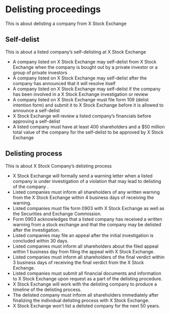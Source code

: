 # Delisting proceedings

This is about delisting a company from X Stock Exchange

## Self-delist

This is about a listed company’s self-delisting at X Stock Exchange

- A company listed on X Stock Exchange may self-delist from X Stock Exchange when the company is bought out by a private investor or a group of private investors
- A company listed on X Stock Exchange may self-delist after the company has announced that it will resolve itself
- A company listed on X Stock Exchange may self-delist if the company has been involved in a X Stock Exchange investigation or review
- A company listed on X Stock Exchange must file form 109 (delist intention form) and submit it to X Stock Exchange before it is allowed to announce a self-delist
- X Stock Exchange will review a listed company’s financials before approving a self-delist
- A listed company must have at least 400 shareholders and a $50 million total value of the company for the self-delist to be approved by X Stock Exchange

## Delisting process

This is about X Stock Company’s delisting process

- X Stock Exchange will formally send a warning letter when a listed company is under investigation of a violation that may lead to delisting of the company .
- Listed companies must inform all shareholders of any written warning from the X Stock Exchange within 4 business days of receiving the warning.
- Listed companies must file form 0903 with X Stock Exchange as well as the Securities and Exchange Commission.
- Form 0903 acknowledges that a listed company has received a written warning from a stock exchange and that the company may be delisted after the investigation.
- Listed companies may file an appeal after the initial investigation is concluded within 30 days.
- Listed companies must inform all shareholders about the filed appeal within 1 business day from filing the appeal with X Stock Exchange.
- Listed companies must inform all shareholders of the final verdict within 3 business days of receiving the final verdict from the X Stock Exchange.
- Listed companies must submit all financial documents and information to X Stock Exchange upon request as a part of the delisting procedure.
- X Stock Exchange will work with the delisting company to produce a timeline of the delisting process.
- The delisted company must inform all shareholders immediately after finalizing the individual delisting process with X Stock Exchange.
- X Stock Exchange won’t list a delisted company for the next 50 years.